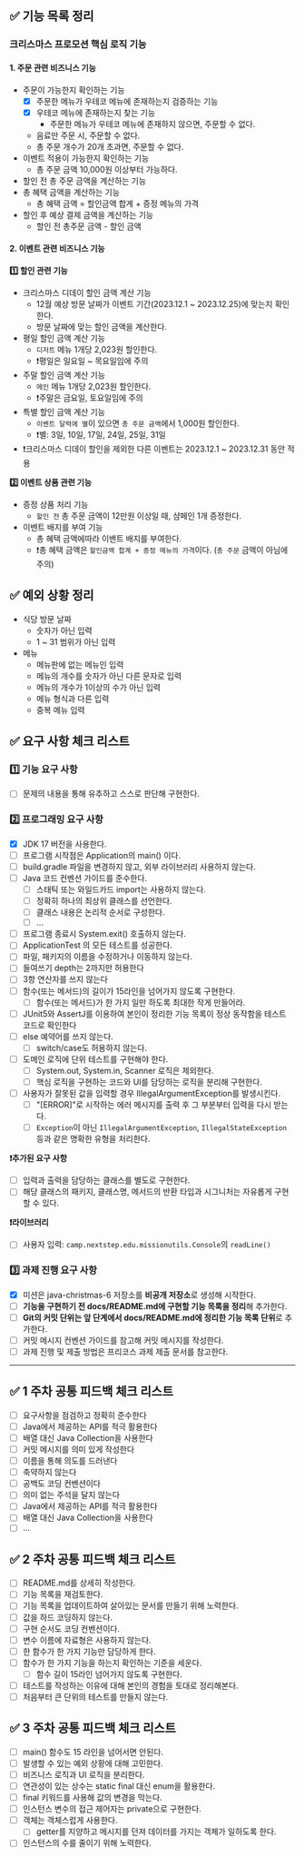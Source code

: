 ## ✅ 기능 목록 정리

### 크리스마스 프로모션 핵심 로직 기능

#### 1. 주문 관련 비즈니스 기능

- 주문이 가능한지 확인하는 기능
    - [x] 주문한 메뉴가 우테코 메뉴에 존재하는지 검증하는 기능
    - [x] 우테코 메뉴에 존재하는지 찾는 기능
        - 주문한 메뉴가 우테코 메뉴에 존재하지 않으면, 주문할 수 없다.
    - 음료만 주문 시, 주문할 수 없다.
    - 총 주문 개수가 20개 초과면, 주문할 수 없다.
- 이벤트 적용이 가능한지 확인하는 기능
    - 총 주문 금액 10,000원 이상부터 가능하다.
- 할인 전 총 주문 금액을 계산하는 기능
- 총 혜택 금액을 계산하는 기능
    - 총 혜택 금액 = 할인금액 합계 + 증정 메뉴의 가격
- 할인 후 예상 결제 금액을 계산하는 기능
    - 할인 전 총주문 금액 - 할인 금액

#### 2. 이벤트 관련 비즈니스 기능

**1️⃣ 할인 관련 기능**

- 크리스마스 디데이 할인 금액 계산 기능
    - 12월 예상 방문 날짜가 이벤트 기간(2023.12.1 ~ 2023.12.25)에 맞는지 확인한다.
    - 방문 날짜에 맞는 할인 금액을 계산한다.
- 평일 할인 금액 계산 기능
    - `디저트` 메뉴 1개당 2,023원 할인한다.
    - ❗️평일은 일요일 ~ 목요일임에 주의
- 주말 할인 금액 계산 기능
    - `메인` 메뉴 1개당 2,023원 할인한다.
    - ❗️주말은 금요일, 토요일임에 주의
- 특별 할인 금액 계산 기능
    - `이벤트 달력에 별`이 있으면 `총 주문 금액`에서 1,000원 할인한다.
    - ❗별: 3일, 10일, 17일, 24일, 25일, 31일
- ❗크리스마스 디데이 할인을 제외한 다른 이벤트는 2023.12.1 ~ 2023.12.31 동안 적용

**2️⃣ 이벤트 상품 관련 기능**

- 증정 상품 처리 기능
    - `할인 전` 총 주문 금액이 12만원 이상일 때, 샴페인 1개 증정한다.
- 이벤트 배지를 부여 기능
    - 총 혜택 금액에따라 이밴트 배지를 부여한다.
    - ❗️총 혜택 금액은 `할인금액 합계 + 증정 메뉴의 가격`이다. (`총 주문` 금액이 아님에 주의)

## ✅ 예외 상황 정리

- 식당 방문 날짜
    - 숫자가 아닌 입력
    - 1 ~ 31 범위가 아닌 입력
- 메뉴
    - 메뉴판에 없는 메뉴인 입력
    - 메뉴의 개수를 숫자가 아닌 다른 문자로 입력
    - 메뉴의 개수가 1이상의 수가 아닌 입력
    - 메뉴 형식과 다른 입력
    - 중복 메뉴 입력

## ✅ 요구 사항 체크 리스트

### 1️⃣ 기능 요구 사항

- [ ] 문제의 내용을 통해 유추하고 스스로 판단해 구현한다.

### 2️⃣ 프로그래밍 요구 사항

- [x] JDK 17 버전을 사용한다.
- [ ] 프로그램 시작점은 Application의 main() 이다.
- [ ] build.gradle 파일을 변경하지 않고, 외부 라이브러리 사용하지 않는다.
- [ ] Java 코드 컨벤션 가이드를 준수한다.
    - [ ] 스태틱 또는 와일드카드 import는 사용하지 않는다.
    - [ ] 정확히 하나의 최상위 클래스를 선언한다.
    - [ ] 클래스 내용은 논리적 순서로 구성한다.
    - [ ] ...
- [ ] 프로그램 종료시 System.exit() 호출하지 않는다.
- [ ] ApplicationTest 의 모든 테스트를 성공한다.
- [ ] 파일, 패키지의 이름을 수정하거나 이동하지 않는다.
- [ ] 들여쓰기 depth는 2까지만 허용한다
- [ ] 3항 연산자를 쓰지 않는다
- [ ] 함수(또는 메서드)의 길이가 15라인을 넘어가지 않도록 구현한다.
    - [ ] 함수(또는 메서드)가 한 가지 일만 하도록 최대한 작게 만들어라.
- [ ] JUnit5와 AssertJ를 이용하여 본인이 정리한 기능 목록이 정상 동작함을 테스트 코드로 확인한다
- [ ] else 예약어를 쓰지 않는다.
    - [ ] switch/case도 허용하지 않는다.
- [ ] 도메인 로직에 단위 테스트를 구현해야 한다.
    - [ ] System.out, System.in, Scanner 로직은 제외한다.
    - [ ] 핵심 로직을 구현하는 코드와 UI를 담당하는 로직을 분리해 구현한다.
- [ ] 사용자가 잘못된 값을 입력할 경우 IllegalArgumentException를 발생시킨다.
    - [ ] "[ERROR]"로 시작하는 에러 메시지를 출력 후 그 부분부터 입력을 다시 받는다.
    - [ ] `Exception`이 아닌 `IllegalArgumentException`, `IllegalStateException` 등과 같은 명확한 유형을 처리한다.

**❗️추가된 요구 사항**

- [ ] 입력과 출력을 담당하는 클래스를 별도로 구현한다.
- [ ] 해당 클래스의 패키지, 클래스명, 메서드의 반환 타입과 시그니처는 자유롭게 구현할 수 있다.

**❗라이브러리**

- [ ] 사용자 입력: `camp.nextstep.edu.missionutils.Console`의 `readLine()`

### 3️⃣ 과제 진행 요구 사항

- [x] 미션은 java-christmas-6 저장소를 **비공개 저장소**로 생성해 시작한다.
- [ ] **기능을 구현하기 전 docs/README.md에 구현할 기능 목록을 정리**해 추가한다.
- [ ] **Git의 커밋 단위는 앞 단계에서 docs/README.md에 정리한 기능 목록 단위**로 추가한다.
- [ ] 커밋 메시지 컨벤션 가이드를 참고해 커밋 메시지를 작성한다.
- [ ] 과제 진행 및 제출 방법은 프리코스 과제 제출 문서를 참고한다.

---

## ✅ 1 주차 공통 피드백 체크 리스트

- [ ] 요구사항을 점검하고 정확히 준수한다
- [ ] Java에서 제공하는 API를 적극 활용한다
- [ ] 배열 대신 Java Collection을 사용한다
- [ ] 커밋 메시지를 의미 있게 작성한다
- [ ] 이름을 통해 의도를 드러낸다
- [ ] 축약하지 않는다
- [ ] 공백도 코딩 컨벤션이다
- [ ] 의미 없는 주석을 달지 않는다
- [ ] Java에서 제공하는 API를 적극 활용한다
- [ ] 배열 대신 Java Collection을 사용한다
- [ ] ...

## ✅ 2 주차 공통 피드백 체크 리스트

- [ ] README.md를 상세히 작성한다.
- [ ] 기능 목록을 재검토한다.
- [ ] 기능 목록을 업데이트하여 살아있는 문서를 만들기 위해 노력한다.
- [ ] 값을 하드 코딩하지 않는다.
- [ ] 구현 순서도 코딩 컨벤션이다.
- [ ] 변수 이름에 자료형은 사용하지 않는다.
- [ ] 한 함수가 한 가지 기능만 담당하게 한다.
- [ ] 함수가 한 가지 기능을 하는지 확인하는 기준을 세운다.
    - [ ] 함수 길이 15라인 넘어가지 않도록 구현한다.
- [ ] 테스트를 작성하는 이유에 대해 본인의 경험을 토대로 정리해본다.
- [ ] 처음부터 큰 단위의 테스트를 만들지 않는다.

## ✅ 3 주차 공통 피드백 체크 리스트

- [ ] main() 함수도 15 라인을 넘어서면 안된다.
- [ ] 발생할 수 있는 예외 상황에 대해 고민한다.
- [ ] 비즈니스 로직과 UI 로직을 분리한다.
- [ ] 연관성이 있는 상수는 static final 대신 enum을 활용한다.
- [ ] final 키워드를 사용해 값의 변경을 막는다.
- [ ] 인스턴스 변수의 접근 제어자는 private으로 구현한다.
- [ ] 객체는 객체스럽게 사용한다.
    - [ ] getter를 지양하고 메시지를 던져 데이터를 가지는 객체가 일하도록 한다.
- [ ] 인스턴스의 수를 줄이기 위해 노력한다.